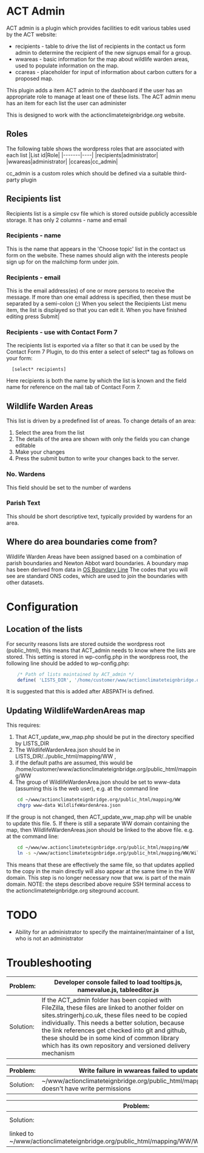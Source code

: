 # ACT Admin
ACT admin is a plugin which provides facilities to edit various tables used by the ACT website:
+ recipients - table to drive the list of recipients in the contact us form admin
            to determine the recipient of the new signups email for a group.
+ wwareas - basic information for the map about wildlife warden areas, used to populate information on the map. 
+ ccareas - placeholder for input of information about carbon cutters for a proposed map.

This plugin adds a item ACT admin to the dashboard if the user has an appropriate role to
        manage at least one of these lists.
The ACT admin menu has an item for each list the user can administer

This is designed to work with the actionclimateteignbridge.org website.

## Roles
The following table shows the wordpress roles that are associated with each list
|List id|Role|
|-------|----|
|recipients|administrator|
|wwareas|administrator|
|ccareas|cc_admin|

cc_admin is a custom roles which should be defined via a suitable third-party plugin

## Recipients list
Recipients list is a simple csv file which is stored outside publicly accessible storage.
It has only 2 columns - name and email

### Recipients - name
This is the name that appears in the 'Choose topic' list in the contact us form on the website.
These names should align with the interests people sign up for on the mailchimp form under join.

### Recipients - email
This is the email address(es) of one or more persons to receive the message.
If more than one email address is specified, then these must be separated by a semi-colon (;)
When you select the Recipients List menu item, the list is displayed so that you 
 can edit it. When you have finished editing press Submit|

### Recipients - use with Contact Form 7
The recipients list is exported via a filter so that it can be used by the Contact Form 7 Plugin,
to do this enter a select of select* tag as follows on your form:
```
  [select* recipients]
```
Here recipients is both the name by which the list is known and the field name for reference on the mail tab of Contact Form 7.

## Wildlife Warden Areas
This list is driven by a predefined list of areas. To change details of an area:
1. Select the area from the list
2. The details of the area are shown with only the fields you can change editable
3. Make your changes
4. Press the submit button to write your changes back to the server.

### No. Wardens
This field should be set to the number of wardens
### Parish Text
This should be short descriptive text, typically provided by wardens for an area.

## Where do area boundaries come from?
Wildlife Warden Areas have been assigned based on a combination of parish boundaries and Newton Abbot ward boundaries.
A boundary map has been derived from data in 
[OS Boundary Line](https://www.ordnancesurvey.co.uk/products/boundary-line)
The codes that you will see are standard ONS codes, which are used to join the boundaries with other datasets.
# Configuration

## Location of the lists
For security reasons lists are stored outside the wordpress root (public_html), 
this means that ACT_admin needs to know where the lists are stored. This setting is stored in wp-config.php in the wordpress root,
the following line should be added to wp-config.php:
```php
    /* Path of lists maintained by ACT_admin */
    define( 'LISTS_DIR', '/home/customer/www/actionclimateteignbridge.org/jobs/');
```
It is suggested that this is added after ABSPATH is defined.

## Updating WildlifeWardenAreas map
This requires:
1. That ACT_update_ww_map.php should be put in the directory specified by LISTS_DIR
2. The WildlifeWardenArea.json should be in LISTS_DIR/../public_html/mapping/WW ,
3. if the default paths are assumed, this would be /home/customer/www/actionclimateteignbridge.org/public_html/mapping/WW
4. The group of WildlifeWardenArea.json should be set to www-data (assuming this is the web user), e.g. at the command line
```bash
    cd ~/www/actionclimateteignbridge.org/public_html/mapping/WW
    chgrp www-data WildlifeWardenArea.json
```
If the group is not changed, then ACT_update_ww_map.php will be unable to update this file.
5. If there is still a separate WW domain containing the map, then WildlifeWardenAreas.json should be linked to the above file.
    e.g. at the command line:
```bash
    cd ~/www/ww.actionclimateteignbridge.org/public_html/mapping/WW
    ln -s ~/www/actionclimateteignbridge.org/public_html/mapping/WW/WildlifeWardenAreas.json ./
```
This means that these are effectively the same file, so that updates applied to the copy in the main directly will also appear at the same time in the WW domain.
This step is no longer necessary now that ww. is part of the main domain.
NOTE: the steps described above require SSH terminal access to the actionclimateteignbridge.org siteground account.

# TODO
+ Ability for an administrator to specify the maintainer/maintainer of a list, who is not an administrator
# Troubleshooting
|Problem:|Developer console failed to load tooltips.js, namevalue.js, tableeditor.js|
|-------|---------------------------------------------------------------|
|Solution:|If the ACT_admin folder has been copied with FileZilla, these files are linked to another folder on sites.stringerhj.co.uk, these files need to be copied individually. This needs a better solution, because the link references get checked into git and github, these should be in some kind of common library which has its own repository and versioned delivery mechanism|

|Problem:|Write failure in wwareas failed to update map error reported.|
|-------|---------------------------------------------------------------|
|Solution:|~/www/actionclimateteignbridge.org/public_html/mapping/WW/WildlifeWardenArea.json doesn't have write permissions|

|Problem:|Live WW Map not updated|
|-------|---------------------------------------------------------------|
|Solution:|/www/ww.actionclimateteignbridge.org/public_html/mapping/WW/WildlifeWardenArea.json is not
                    linked to ~/www/actionclimateteignbridge.org/public_html/mapping/WW/WildlifeWardenArea.json|

